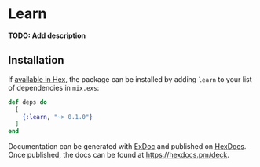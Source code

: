 # Learn

**TODO: Add description**

## Installation

If [available in Hex](https://hex.pm/docs/publish), the package can be installed
by adding `learn` to your list of dependencies in `mix.exs`:

```elixir
def deps do
  [
    {:learn, "~> 0.1.0"}
  ]
end
```

Documentation can be generated with [ExDoc](https://github.com/elixir-lang/ex_doc)
and published on [HexDocs](https://hexdocs.pm). Once published, the docs can
be found at <https://hexdocs.pm/deck>.
